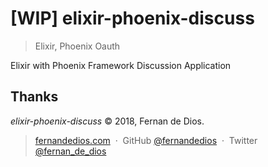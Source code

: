 [WIP] elixir-phoenix-discuss
=========

> Elixir, Phoenix Oauth

Elixir with Phoenix Framework Discussion Application 


Thanks
------

*elixir-phoenix-discuss* © 2018, Fernan de Dios.<br>

> [fernandedios.com](http://fernandedios.com) &nbsp;&middot;&nbsp;
> GitHub [@fernandedios](https://github.com/fernandedios) &nbsp;&middot;&nbsp;
> Twitter [@fernan_de_dios](https://twitter.com/fernan_de_dios)
